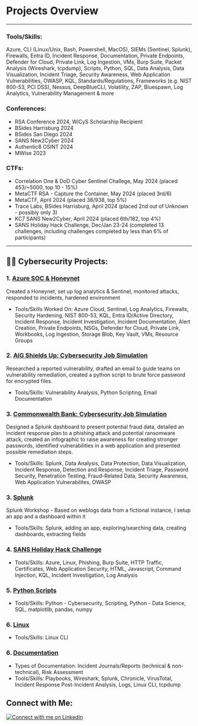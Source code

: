 # Projects Overview
  
---

### Tools/Skills: 
  
Azure, CLI (Linux/Unix, Bash, Powershell, MacOS), SIEMs (Sentinel, Splunk), Firewalls, Entra ID, Incident Response, Documentation, Private Endpoints, Defender for Cloud, Private Link, Log Ingestion, VMs, Burp Suite, Packet Analysis (Wireshark, tcpdump), Scripts, Python, SQL, Data Analysis, Data Visualization, Incident Triage, Security Awareness, Web Application Vulnerabilities, OWASP,
KQL, Standards/Regulations, Frameworks (e.g. NIST 800-53, PCI DSS), Nessus, DeepBlueCLI, Volatility, ZAP, Bluespawn, Log Analytics, Vulnerability Management & more

### Conferences:

* RSA Conference 2024, WiCyS Scholarship Recipient
* BSides Harrisburg 2024
* BSides San Diego 2024
* SANS New2Cyber 2024
* Authentic8 OSINT 2024
* MWise 2023

### CTFs:

* Correlation One & DoD Cyber Sentinel Challege, May 2024 (placed 453/~5000, top 10 - 15%)
* MetaCTF RSA - Capture the Container, May 2024 (placed 3rd/6)
* MetaCTF, April 2024 (placed 38/938, top 5%)
* Trace Labs, BSides Harrisburg, April 2024 (placed 2nd out of Unknown - possibly only 3)
* KC7 SANS New2Cyber, April 2024 (placed 6th/182, top 4%)
* SANS Holiday Hack Challenge, Dec/Jan 23-24 (completed 13 challenges, including challenges completed by less than 6% of participants)

---

## 👩‍💻 Cybersecurity Projects:

### 1. [Azure SOC & Honeynet](azure-soc.md)

Created a Honeynet, set up log analytics & Sentinel, monitored attacks, responded to incidents, hardened environment

* Tools/Skills Worked On: Azure Cloud, Sentinel, Log Analytics, Firewalls, Security Hardening, NIST 800-53, KQL, Entra ID/Active Directory, Incident Response, Incident Investigation, Incident Documentation, Alert Creation, Private Endpoints, NSGs, Defender for Cloud, Private Link, Workbooks, Log Ingestion, Storage Blob, Key Vault, VMs, Resource Groups

### 2. [AIG Shields Up: Cybersecurity Job Simulation](AIG-JobSimulation.md)

Researched a reported vulnerability, drafted an email to guide teams on vulnerability remediation, created a python script to brute force password for encrypted files. 

* Tools/Skills: Vulnerability Analysis, Python Scripting, Email Documentation

### 3. [Commonwealth Bank: Cybersecurity Job Simulation](commonwealthbank.md)

Designed a Splunk dashboard to present potential fraud data, detailed an incident response plan to a phishing attack and potential ransomware attack, created an infographic to raise awareness for creating stronger passwords, identified vulnerabilities in a web application and presented possible remediation steps.

* Tools/Skills: Splunk, Data Analysis, Data Protection, Data Visualization, Incident Response, Detection and Response, Incident Triage, Password Security, Penetration Testing, Fraud-Related Data, Security Awareness, Web Application Vulnerabilites, OWASP

### 3. [Splunk](splunk.md)

Splunk Workshop - Based on weblogs data from a fictional instance, I setup an app and a dashboard within it

* Tools/Skills: Splunk, adding an app, exploring/searching data, creating dashboards, extracting fields

### 4. [SANS Holiday Hack Challenge](SANSHolidayHackChallenge.md)

* Tools/Skills: Azure, Linux, Phishing, Burp Suite, HTTP Traffic, Certificates, Web Application Security, HTML, Javascript, Command Injection, KQL, Incident Investigation, Log Analysis

### 5. [Python Scripts](python-scripts/)

* Tools/Skills: Python - Cybersecurity, Scripting, Python - Data Science, SQL, matplotlib, pandas, numpy

### 6. [Linux](linux-cli/)

* Tools/Skills: Linux CLI

### 6. [Documentation](sample-documentation/)

* Types of Documentation: Incident Journals/Reports (technical & non-technical), Risk Assessment
* Tools/Skills: Playbooks, Wireshark, Splunk, Chronicle, VirusTotal, Incident Response Post-Incident Analysis, Logs, Linux CLI, tcpdump
  
## Connect with Me:
[![Connect with me on LinkedIn](https://img.shields.io/badge/LinkedIn-Connect-blue?style=for-the-badge&logo=linkedin)](https://www.linkedin.com/in/jacinashultz/)
